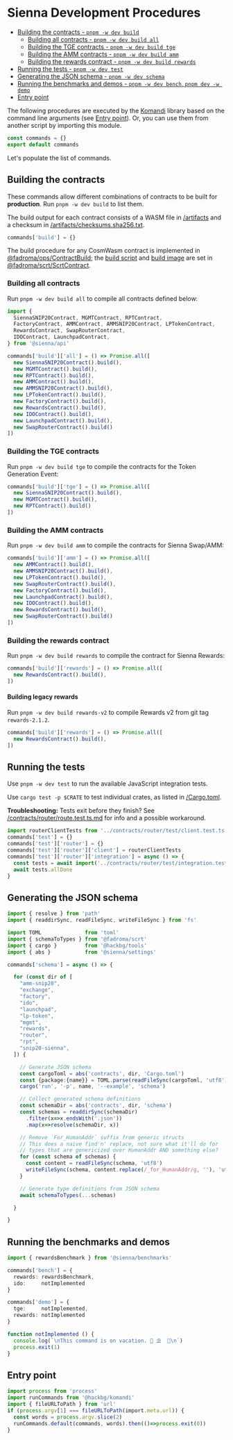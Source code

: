 # Sienna Development Procedures

* [Building the contracts - `pnpm -w dev build`](#building-the-contracts)
  * [Building all contracts - `pnpm -w dev build all`](#building-all-contracts)
  * [Building the TGE contracts - `pnpm -w dev build tge`](#building-the-tge-contracts)
  * [Building the AMM contracts - `pnpm -w dev build amm`](#building-the-amm-contracts)
  * [Building the rewards contract - `pnpm -w dev build rewards`](#building-the-rewards-contract)
* [Running the tests - `pnpm -w dev test`](#running-the-tests)
* [Generating the JSON schema - `pnpm -w dev schema`](#generating-the-schema)
* [Running the benchmarks and demos - `pnpm -w dev bench`, `pnpm dev -w demo`](#running-the-benchmarks-and-demos)
* [Entry point](#entry-point)

The following procedures are executed by the [Komandi](https://github.com/hackbg/fadroma/tree/21.12/packages/komandi)
library based on the command line arguments (see [Entry point](#entry-point)). Or, you can
use them from another script by importing this module.

```typescript
const commands = {}
export default commands
```

Let's populate the list of commands.

## Building the contracts

These commands allow different combinations of contracts to be built for **production**.
Run `pnpm -w dev build` to list them.

The build output for each contract consists of a WASM file in [/artifacts](../artifacts)
and a checksum in [/artifacts/checksums.sha256.txt](../artifacts/checksums.sha256.txt).

```typescript
commands['build'] = {}
```

The build procedure for any CosmWasm contract is implemented in [@fadroma/ops/ContractBuild](../libraries/fadroma-next/packages/ops/ContractBuild.ts);
the [build script](https://github.com/hackbg/fadroma/tree/21.12/packages/scrt/ScrtBuild.sh)
and [build image](https://github.com/hackbg/fadroma/tree/21.12/packages/scrt/ScrtBuild.Dockerfile)
are set in [@fadroma/scrt/ScrtContract](https://github.com/hackbg/fadroma/tree/21.12/packages/scrt/ScrtContract.ts).

### Building all contracts

Run `pnpm -w dev build all` to compile all contracts defined below:

```typescript
import {
  SiennaSNIP20Contract, MGMTContract, RPTContract,
  FactoryContract, AMMContract, AMMSNIP20Contract, LPTokenContract,
  RewardsContract, SwapRouterContract,
  IDOContract, LaunchpadContract,
} from '@sienna/api'

commands['build']['all'] = () => Promise.all([
  new SiennaSNIP20Contract().build(),
  new MGMTContract().build(),
  new RPTContract().build(),
  new AMMContract().build(),
  new AMMSNIP20Contract().build(),
  new LPTokenContract().build(),
  new FactoryContract().build(),
  new RewardsContract().build(),
  new IDOContract().build(),
  new LaunchpadContract().build(),
  new SwapRouterContract().build()
])
```

### Building the TGE contracts

Run `pnpm -w dev build tge` to compile the contracts for the Token Generation Event:

```typescript
commands['build']['tge'] = () => Promise.all([
  new SiennaSNIP20Contract().build(),
  new MGMTContract().build(),
  new RPTContract().build()
])
```

### Building the AMM contracts

Run `pnpm -w dev build amm` to compile the contracts for Sienna Swap/AMM:

```typescript
commands['build']['amm'] = () => Promise.all([
  new AMMContract().build(),
  new AMMSNIP20Contract().build(),
  new LPTokenContract().build(),
  new SwapRouterContract().build(),
  new FactoryContract().build(),
  new LaunchpadContract().build(),
  new IDOContract().build(),
  new RewardsContract().build(),
  new SwapRouterContract().build()
])
```

### Building the rewards contract

Run `pnpm -w dev build rewards` to compile the contract for Sienna Rewards:

```typescript
commands['build']['rewards'] = () => Promise.all([
  new RewardsContract().build(),
])
```

#### Building legacy rewards

Run `pnpm -w dev build rewards-v2` to compile Rewards v2 from git tag `rewards-2.1.2`.

```typescript
commands['build']['rewards'] = () => Promise.all([
  new RewardsContract().build(),
])
```

## Running the tests

Use `pnpm -w dev test` to run the available JavaScript integration tests.

Use `cargo test -p $CRATE` to test individual crates, as listed in [/Cargo.toml](../Cargo.toml).

**Troubleshooting:** Tests exit before they finish? See [/contracts/router/route.test.ts.md](../contracts/router/route.test.ts.md#the-catch)
for info and a possible workaround.

```typescript
import routerClientTests from '../contracts/router/test/client.test.ts.md'
commands['test'] = {}
commands['test']['router'] = {}
commands['test']['router']['client'] = routerClientTests
commands['test']['router']['integration'] = async () => {
  const tests = await import('../contracts/router/test/integration.test.ts.md')
  await tests.allDone
}
```

## Generating the JSON schema

```typescript
import { resolve } from 'path'
import { readdirSync, readFileSync, writeFileSync } from 'fs'

import TOML              from 'toml'
import { schemaToTypes } from '@fadroma/scrt'
import { cargo }         from '@hackbg/tools'
import { abs }           from '@sienna/settings'

commands['schema'] = async () => {

  for (const dir of [
    "amm-snip20",
    "exchange",
    "factory",
    "ido",
    "launchpad",
    "lp-token",
    "mgmt",
    "rewards",
    "router",
    "rpt",
    "snip20-sienna",
  ]) {

    // Generate JSON schema
    const cargoToml = abs('contracts', dir, 'Cargo.toml')
    const {package:{name}} = TOML.parse(readFileSync(cargoToml, 'utf8'))
    cargo('run', '-p', name, '--example', 'schema')

    // Collect generated schema definitions
    const schemaDir = abs('contracts', dir, 'schema')
    const schemas = readdirSync(schemaDir)
      .filter(x=>x.endsWith('.json'))
      .map(x=>resolve(schemaDir, x))

    // Remove `For_HumanAddr` suffix from generic structs
    // This does a naive find'n' replace, not sure what it'll do for
    // types that are genericized over HumanAddr AND something else?
    for (const schema of schemas) {
      const content = readFileSync(schema, 'utf8')
      writeFileSync(schema, content.replace(/_for_HumanAddr/g, ''), 'utf8')
    }

    // Generate type definitions from JSON schema
    await schemaToTypes(...schemas)

  }

}
```

## Running the benchmarks and demos

```typescript
import { rewardsBenchmark } from '@sienna/benchmarks'

commands['bench'] = {
  rewards: rewardsBenchmark,
  ido:     notImplemented
}

commands['demo'] = {
  tge:     notImplemented,
  rewards: notImplemented
}

function notImplemented () {
  console.log(`\nThis command is on vacation. 🌴 ⛱️  🐬\n`)
  process.exit(1)
}
```

## Entry point

```typescript
import process from 'process'
import runCommands from '@hackbg/komandi'
import { fileURLToPath } from 'url'
if (process.argv[1] === fileURLToPath(import.meta.url)) {
  const words = process.argv.slice(2)
  runCommands.default(commands, words).then(()=>process.exit(0))
}
```

